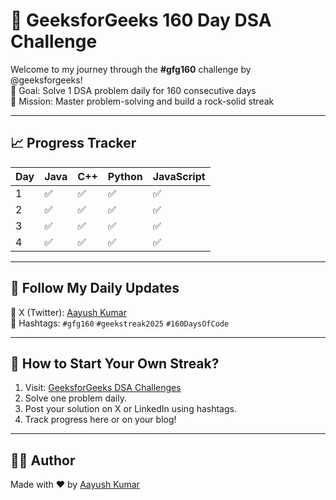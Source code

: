 # 🧠 GeeksforGeeks 160 Day DSA Challenge

Welcome to my journey through the **#gfg160** challenge by @geeksforgeeks!  
📅 Goal: Solve 1 DSA problem daily for 160 consecutive days  
🎯 Mission: Master problem-solving and build a rock-solid streak  

---

## 📈 Progress Tracker

<!-- START -->
| Day | Java | C++ | Python | JavaScript |
|-----|------|-----|--------|------------|
| 1   | ✅   | ✅  | ✅     | ✅         |
| 2   | ✅   | ✅  | ✅     | ✅         |
| 3   | ✅   | ✅  | ✅     | ✅         |
| 4   | ✅   | ✅  | ✅     | ✅         |
<!-- END -->

---

## 🔗 Follow My Daily Updates

📍 X (Twitter): [Aayush Kumar](https://x.com/AayushKumarCode)  
🔖 Hashtags: `#gfg160` `#geekstreak2025` `#160DaysOfCode`  

---

## 🚀 How to Start Your Own Streak?

1. Visit: [GeeksforGeeks DSA Challenges](https://practice.geeksforgeeks.org/explore?page=1&sortBy=submissions)
2. Solve one problem daily.
3. Post your solution on X or LinkedIn using hashtags.
4. Track progress here or on your blog!

---

## 👨‍💻 Author

Made with ❤️ by [Aayush Kumar](https://github.com/ayush-kumar774)
